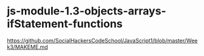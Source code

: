 # js-module-1.3-objects-arrays-ifStatement-functions

https://github.com/SocialHackersCodeSchool/JavaScript1/blob/master/Week3/MAKEME.md
